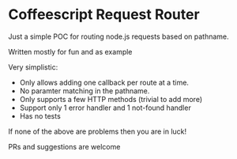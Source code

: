 # Coffeescript Request Router

Just a simple POC for routing node.js requests based on pathname.

Written mostly for fun and as example

Very simplistic:
+ Only allows adding one callback per route at a time.
+ No paramter matching in the pathname.
+ Only supports a few HTTP methods (trivial to add more)
+ Support only 1 error handler and 1 not-found handler
+ Has no tests

If none of the above are problems then you are in luck!

PRs and suggestions are welcome